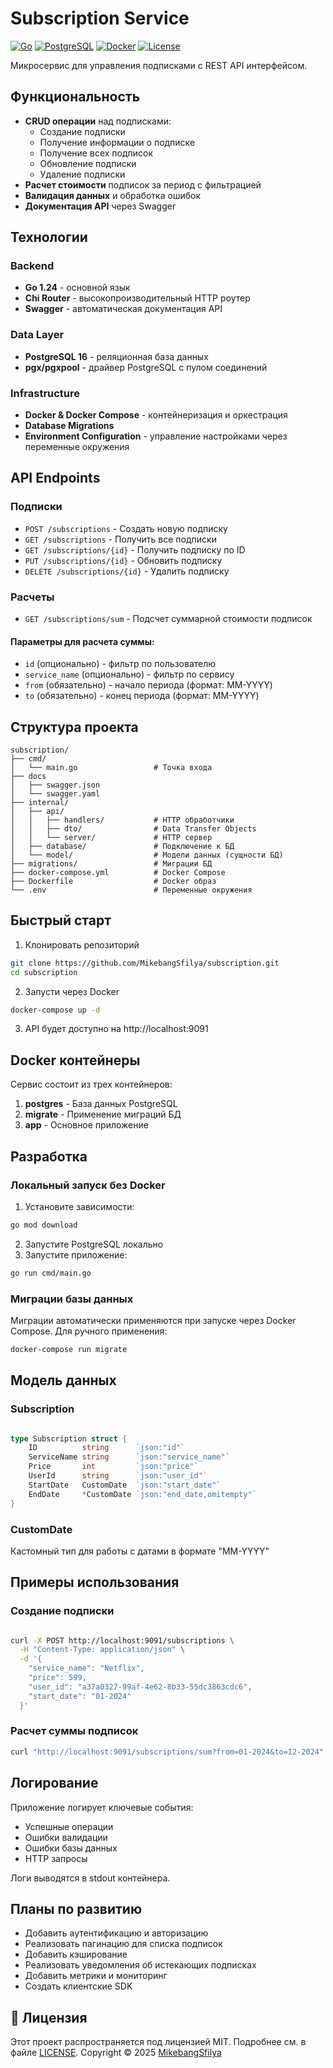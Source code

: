 # Subscription Service

[![Go](https://img.shields.io/badge/Go-1.24-blue)](https://golang.org)
[![PostgreSQL](https://img.shields.io/badge/PostgreSQL-16-%234169E1)](https://www.postgresql.org)
[![Docker](https://img.shields.io/badge/Docker-✔-2496ED)](https://docker.com)
[![License](https://img.shields.io/badge/license-MIT-green)](LICENSE)

Микросервис для управления подписками с REST API интерфейсом.

## Функциональность

- **CRUD операции** над подписками:
    - Создание подписки
    - Получение информации о подписке    
    - Получение всех подписок    
    - Обновление подписки    
    - Удаление подписки    
- **Расчет стоимости** подписок за период с фильтрацией
- **Валидация данных** и обработка ошибок
- **Документация API** через Swagger
## Технологии

### **Backend**
- **Go 1.24** - основной язык 
- **Chi Router** - высокопроизводительный HTTP роутер
- **Swagger** - автоматическая документация API

### **Data Layer** 
- **PostgreSQL 16** - реляционная база данных
- **pgx/pgxpool** - драйвер PostgreSQL с пулом соединений

### **Infrastructure**
- **Docker & Docker Compose** - контейнеризация и оркестрация
- **Database Migrations** 
- **Environment Configuration** - управление настройками через переменные окружения

##  API Endpoints

### Подписки

- `POST /subscriptions` - Создать новую подписку
- `GET /subscriptions` - Получить все подписки
- `GET /subscriptions/{id}` - Получить подписку по ID
- `PUT /subscriptions/{id}` - Обновить подписку
- `DELETE /subscriptions/{id}` - Удалить подписку
### Расчеты

- `GET /subscriptions/sum` - Подсчет суммарной стоимости подписок

#### Параметры для расчета суммы:

- `id` (опционально) - фильтр по пользователю
- `service_name` (опционально) - фильтр по сервису
- `from` (обязательно) - начало периода (формат: MM-YYYY)  
- `to` (обязательно) - конец периода (формат: MM-YYYY)

## Структура проекта

```text
subscription/
├── cmd/
│   └── main.go                 # Точка входа
├── docs           
│   ├── swagger.json                
│   └── swagger.yaml           
├── internal/
│   ├── api/
│   │   ├── handlers/           # HTTP обработчики
│   │   ├── dto/                # Data Transfer Objects  
│   │   └── server/             # HTTP сервер
│   ├── database/               # Подключение к БД
│   └── model/                  # Модели данных (сущности БД)
├── migrations/                 # Миграции БД
├── docker-compose.yml          # Docker Compose
├── Dockerfile                  # Docker образ
└── .env                        # Переменные окружения
```
##  Быстрый старт

1. Клонировать репозиторий
```bash
git clone https://github.com/MikebangSfilya/subscription.git
cd subscription
```

2. Запусти через Docker
```bash
docker-compose up -d
```
3. API будет доступно на http://localhost:9091


##  Docker контейнеры

Сервис состоит из трех контейнеров:
1. **postgres** - База данных PostgreSQL
2. **migrate** - Применение миграций БД
3. **app** - Основное приложение

## Разработка

### Локальный запуск без Docker

1. Установите зависимости:

```bash
go mod download
```

2. Запустите PostgreSQL локально
3. Запустите приложение:
```bash
go run cmd/main.go
```

### Миграции базы данных

Миграции автоматически применяются при запуске через Docker Compose. Для ручного применения:

```bash
docker-compose run migrate
```

##  Модель данных

### Subscription

```go

type Subscription struct {
    ID          string      `json:"id"`
    ServiceName string      `json:"service_name"`
    Price       int         `json:"price"`
    UserId      string      `json:"user_id"`
    StartDate   CustomDate  `json:"start_date"`
    EndDate     *CustomDate `json:"end_date,omitempty"`
}
```

### CustomDate

Кастомный тип для работы с датами в формате "MM-YYYY"

##  Примеры использования

### Создание подписки

```bash

curl -X POST http://localhost:9091/subscriptions \
  -H "Content-Type: application/json" \
  -d '{
    "service_name": "Netflix",
    "price": 599,
    "user_id": "a37a0327-99af-4e62-8b33-55dc3863cdc6",
    "start_date": "01-2024"
  }'
```

### Расчет суммы подписок

```bash
curl "http://localhost:9091/subscriptions/sum?from=01-2024&to=12-2024"
```

##  Логирование

Приложение логирует ключевые события:

- Успешные операции
- Ошибки валидации
- Ошибки базы данных
- HTTP запросы

Логи выводятся в stdout контейнера.

##  Планы по развитию

- Добавить аутентификацию и авторизацию
- Реализовать пагинацию для списка подписок
- Добавить кэширование
- Реализовать уведомления об истекающих подписках
- Добавить метрики и мониторинг
- Создать клиентские SDK
## 📄 Лицензия
Этот проект распространяется под лицензией MIT. Подробнее см. в файле [LICENSE](LICENSE).
Copyright © 2025 [MikebangSfilya](https://github.com/MikebangSfilya)